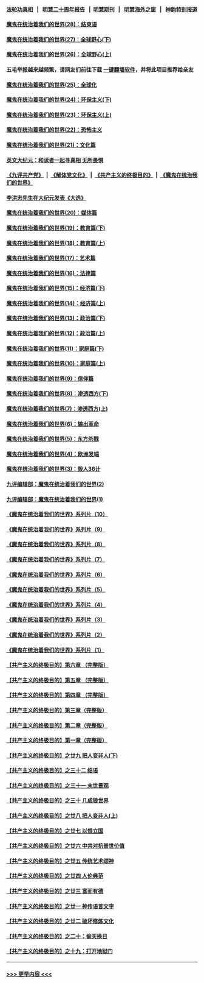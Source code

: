 #### [法轮功真相](https://github.com/gfw-breaker/truth/blob/master/README.md?t=0) &nbsp;&nbsp;|&nbsp;&nbsp; [明慧二十周年报告](https://github.com/gfw-breaker/mh-reports/blob/master/README.md?t=0) &nbsp;&nbsp;|&nbsp;&nbsp;[明慧期刊](https://github.com/gfw-breaker/mh-qikan) &nbsp;&nbsp;|&nbsp;&nbsp; [明慧海外之窗](https://github.com/gfw-breaker/mh-news/blob/master/README.md?t=0) &nbsp;&nbsp;|&nbsp;&nbsp; [神韵特别报道](https://github.com/gfw-breaker/mh-news/blob/master/shenyun.md?t=0)
#### [魔鬼在统治着我们的世界(28)：结束语](../pages/nsc422/n10936246.md?t=06112001) 
#### [魔鬼在统治着我们的世界(27)：全球野心(下)](../pages/nsc422/n10928319.md?t=06112001) 
#### [魔鬼在统治着我们的世界(26)：全球野心(上)](../pages/nsc422/n10900318.md?t=06112001) 
#### 五毛举报越来越频繁，请网友们前往下载 [一键翻墙软件](https://github.com/gfw-breaker/ssr-accounts)，并将此项目推荐给亲友
#### [魔鬼在统治着我们的世界(25)：全球化](../pages/nsc422/n10788205.md?t=06112001) 
#### [魔鬼在统治着我们的世界(24)：环保主义(下)](../pages/nsc422/n10695307.md?t=06112001) 
#### [魔鬼在统治着我们的世界(23)：环保主义(上)](../pages/nsc422/n10688613.md?t=06112001) 
#### [魔鬼在统治着我们的世界(22)：恐怖主义](../pages/nsc422/n10614727.md?t=06112001) 
#### [魔鬼在统治着我们的世界(21)：文化篇](../pages/nsc422/n10597706.md?t=06112001) 
#### [英文大纪元：和读者一起寻真相 无所畏惧](../pages/nsc422/n12542027.md?t=06112001) 
#### [《九评共产党》](https://github.com/begood0513/9ping.md/blob/master/README.md) &nbsp;|&nbsp; [《解体党文化》](../../../../jtdwh.md/blob/master/README.md)  &nbsp;|&nbsp; [《共产主义的终极目的》](../../../../gczydzjmd.md/blob/master/README.md) &nbsp;|&nbsp; [《魔鬼在统治我们的世界》](../../../../mgztzwmdsj.md/blob/master/README.md) 
#### [李洪志先生在大纪元发表《大选》](../pages/nsc422/n12534746.md?t=06112001) 
#### [魔鬼在统治着我们的世界(20)：媒体篇](../pages/nsc422/n10586579.md?t=06112001) 
#### [魔鬼在统治着我们的世界(19)：教育篇(下)](../pages/nsc422/n10564808.md?t=06112001) 
#### [魔鬼在统治着我们的世界(18)：教育篇(上)](../pages/nsc422/n10526970.md?t=06112001) 
#### [魔鬼在统治着我们的世界(17)：艺术篇](../pages/nsc422/n10499093.md?t=06112001) 
#### [魔鬼在统治着我们的世界(16)：法律篇](../pages/nsc422/n10485969.md?t=06112001) 
#### [魔鬼在统治着我们的世界(15)：经济篇(下)](../pages/nsc422/n10469975.md?t=06112001) 
#### [魔鬼在统治着我们的世界(14)：经济篇(上)](../pages/nsc422/n10457370.md?t=06112001) 
#### [魔鬼在统治着我们的世界(13)：政治篇(下)](../pages/nsc422/n10448270.md?t=06112001) 
#### [魔鬼在统治着我们的世界(12)：政治篇(上)](../pages/nsc422/n10444576.md?t=06112001) 
#### [魔鬼在统治着我们的世界(11)：家庭篇(下)](../pages/nsc422/n10440961.md?t=06112001) 
#### [魔鬼在统治着我们的世界(10)：家庭篇(上)](../pages/nsc422/n10435448.md?t=06112001) 
#### [魔鬼在统治着我们的世界(9)：信仰篇](../pages/nsc422/n10432159.md?t=06112001) 
#### [魔鬼在统治着我们的世界(8)：渗透西方(下)](../pages/nsc422/n10429603.md?t=06112001) 
#### [魔鬼在统治着我们的世界(7)：渗透西方(上)](../pages/nsc422/n10426013.md?t=06112001) 
#### [魔鬼在统治着我们的世界(6)：输出革命](../pages/nsc422/n10421536.md?t=06112001) 
#### [魔鬼在统治着我们的世界(5)：东方杀戮](../pages/nsc422/n10417707.md?t=06112001) 
#### [魔鬼在统治着我们的世界(4)：欧洲发端](../pages/nsc422/n10414890.md?t=06112001) 
#### [魔鬼在统治着我们的世界(3)：毁人36计](../pages/nsc422/n10411583.md?t=06112001) 
#### [九评编辑部：魔鬼在统治着我们的世界(2)](../pages/nsc422/n10410036.md?t=06112001) 
#### [九评编辑部：魔鬼在统治着我们的世界(1)](../pages/nsc422/n10406825.md?t=06112001) 
#### [《魔鬼在统治着我们的世界》系列片（10）](../pages/nsc422/n12292670.md?t=06112001) 
#### [《魔鬼在统治着我们的世界》系列片（9）](../pages/nsc422/n12290859.md?t=06112001) 
#### [《魔鬼在统治着我们的世界》系列片（8）](../pages/nsc422/n12287445.md?t=06112001) 
#### [《魔鬼在统治着我们的世界》系列片（7）](../pages/nsc422/n12283425.md?t=06112001) 
#### [《魔鬼在统治着我们的世界》系列片（6）](../pages/nsc422/n12282314.md?t=06112001) 
#### [《魔鬼在统治着我们的世界》系列片（5）](../pages/nsc422/n12281419.md?t=06112001) 
#### [《魔鬼在统治着我们的世界》系列片（4）](../pages/nsc422/n12274024.md?t=06112001) 
#### [《魔鬼在统治着我们的世界》系列片（3）](../pages/nsc422/n12271322.md?t=06112001) 
#### [《魔鬼在统治着我们的世界》系列片（2）](../pages/nsc422/n12269049.md?t=06112001) 
#### [《魔鬼在统治着我们的世界》系列片（1）](../pages/nsc422/n12267575.md?t=06112001) 
#### [【共产主义的终极目的】第六章 （完整版）](../pages/nsc422/n11428913.md?t=06112001) 
#### [【共产主义的终极目的】第五章 （完整版）](../pages/nsc422/n11428912.md?t=06112001) 
#### [【共产主义的终极目的】第四章 （完整版）](../pages/nsc422/n11428907.md?t=06112001) 
#### [【共产主义的终极目的】第三章（完整版）](../pages/nsc422/n11428848.md?t=06112001) 
#### [【共产主义的终极目的】第二章（完整版）](../pages/nsc422/n11428831.md?t=06112001) 
#### [【共产主义的终极目的】第一章（完整版）](../pages/nsc422/n11417651.md?t=06112001) 
#### [【共产主义的终极目的】之廿九 把人变非人(下)](../pages/nsc422/n11344140.md?t=06112001) 
#### [【共产主义的终极目的】之三十二 结语](../pages/nsc422/n11360535.md?t=06112001) 
#### [【共产主义的终极目的】之三十一 末世景观](../pages/nsc422/n11351129.md?t=06112001) 
#### [【共产主义的终极目的】之三十 几成狼世界](../pages/nsc422/n11348280.md?t=06112001) 
#### [【共产主义的终极目的】之廿八 把人变非人(上)](../pages/nsc422/n11340492.md?t=06112001) 
#### [【共产主义的终极目的】之廿七 以恨立国](../pages/nsc422/n11336944.md?t=06112001) 
#### [【共产主义的终极目的】之廿六 中共对抗普世价值](../pages/nsc422/n11324785.md?t=06112001) 
#### [【共产主义的终极目的】之廿五 传统艺术颂神](../pages/nsc422/n11296396.md?t=06112001) 
#### [【共产主义的终极目的】之廿四 人伦典范](../pages/nsc422/n11296397.md?t=06112001) 
#### [【共产主义的终极目的】之廿三 富而有德](../pages/nsc422/n11283598.md?t=06112001) 
#### [【共产主义的终极目的】之廿一 神传语言文字](../pages/nsc422/n11263265.md?t=06112001) 
#### [【共产主义的终极目的】之廿二 破坏修炼文化](../pages/nsc422/n11245728.md?t=06112001) 
#### [【共产主义的终极目的】之二十：偷天换日](../pages/nsc422/n11238846.md?t=06112001) 
#### [【共产主义的终极目的】之十九：打开地狱门](../pages/nsc422/n11206376.md?t=06112001) 

----
#### [ >>> 更早内容 <<< ](../indexes/nsc422-earlier.md)
